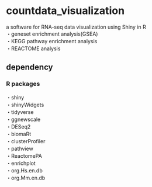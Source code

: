 # countdata_visualization
a software for RNA-seq data visualization using Shiny in R<br>
・geneset enrichment analysis(GSEA)<br>
・KEGG pathway enrichment analysis<br>
・REACTOME analysis<br>

## dependency
### R packages
・shiny<br>
・shinyWidgets<br>
・tidyverse<br>
・ggnewscale<br>
・DESeq2<br>
・biomaRt<br>
・clusterProfiler<br>
・pathview<br>
・ReactomePA<br>
・enrichplot<br>
・org.Hs.en.db<br>
・org.Mm.en.db<br>

